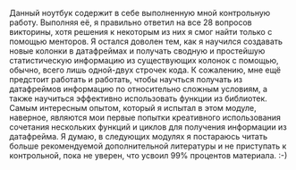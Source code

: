 Данный ноутбук содержит в себе выполненную мной контрольную работу. 
Выполняя её, я правильно ответил на все 28 вопросов викторины, хотя решения к некоторым из них я смог найти только с помощью менторов.
Я остался доволен тем, как я научился создавать новые колонки в датафреймах и получать сводную и простейшую статистическую информацию из существующих колонок
с помощью, обычно, всего лишь одной-двух строчек кода.
К сожалению, мне ещё предстоит работать и работать, чтобы научться получать из датафреймов информацию по относительно сложным условиям, а также научиться эффективно
использовать функции из библиотек.
Самым интересным опытом, который я испытал в этом модуле, наверное, являются мои первые попытки креативного использования сочетания нескольких
функций и циклов для получения информации из датафрейма.
Я думаю, в следующих модулях я постараюсь читать больше рекомендуемой дополнительной литературы и не приступать к контрольной, пока не уверен, что усвоил 99% процентов 
материала. :-)
